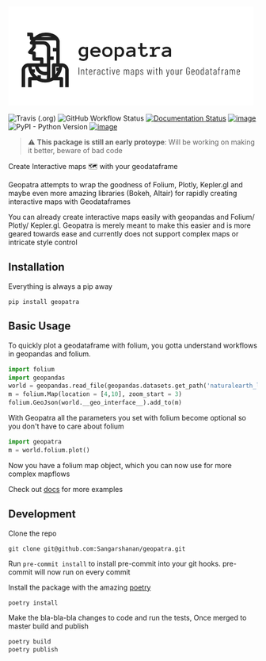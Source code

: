 ![alt text](https://github.com/Sangarshanan/geopatra/blob/master/docs/_static/geopatra.png "Geopatra")

![Travis (.org)](https://img.shields.io/travis/sangarshanan/geopatra?label=travis&logo=travis) ![GitHub Workflow Status](https://img.shields.io/github/workflow/status/sangarshanan/geopatra/Test?label=actions&logo=github) [![Documentation Status](https://readthedocs.org/projects/geopatra/badge/?version=latest)](https://geopatra.readthedocs.io/en/latest/?badge=latest) [![image](https://img.shields.io/badge/code%20style-black-000000.svg)](https://github.com/ambv/black/) ![PyPI - Python Version](https://img.shields.io/pypi/pyversions/geopatra) [![image](https://img.shields.io/pypi/v/geopatra.svg)](https://pypi.org/project/geopatra/) 


> :warning: **This package is still an early protoype**: Will be working on making it better, beware of bad code  


Create Interactive maps 🗺️ with your geodataframe

Geopatra attempts to wrap the goodness of Folium, Plotly, Kepler.gl and maybe even more amazing libraries (Bokeh, Altair) for rapidly creating interactive maps with Geodataframes

You can already create interactive maps easily with geopandas and Folium/ Plotly/ Kepler.gl. Geopatra is merely meant to make this easier and is more geared towards ease and currently does not support complex maps or intricate style control


## Installation 

Everything is always a pip away

```
pip install geopatra
```

## Basic Usage

To quickly plot a geodataframe with folium, you gotta understand workflows in geopandas and folium.

```python
import folium
import geopandas
world = geopandas.read_file(geopandas.datasets.get_path('naturalearth_lowres'))
m = folium.Map(location = [4,10], zoom_start = 3)
folium.GeoJson(world.__geo_interface__).add_to(m)
```

With Geopatra all the parameters you set with folium become optional so you don't have to care about folium   

```python
import geopatra
m = world.folium.plot()
```
Now you have a folium map object, which you can now use for more complex mapflows 

Check out [docs](https://geopatra.readthedocs.io/en/latest/geopatra.html) for more examples

## Development 

Clone the repo
```git
git clone git@github.com:Sangarshanan/geopatra.git
```

Run ```pre-commit install``` to install pre-commit into your git hooks. pre-commit will now run on every commit

Install the package with the amazing [poetry](https://github.com/python-poetry/poetry)

```
poetry install
```

Make the bla-bla-bla changes to code and run the tests, Once merged to master build and publish

```
poetry build
poetry publish
```

